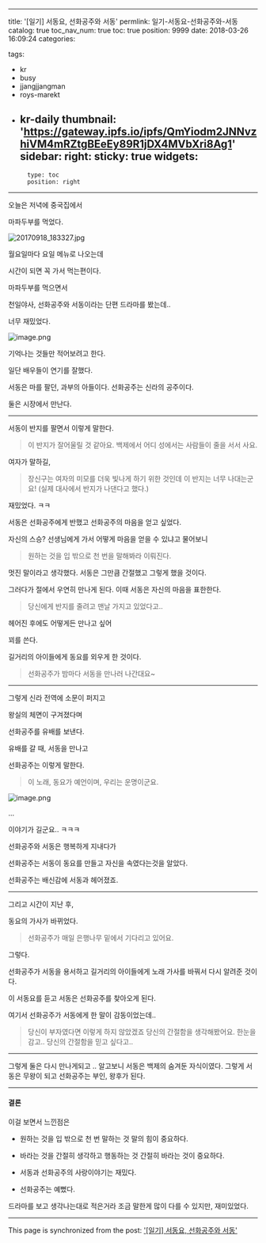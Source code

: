 
---
title: '[일기] 서동요, 선화공주와 서동'
permlink: 일기-서동요-선화공주와-서동
catalog: true
toc_nav_num: true
toc: true
position: 9999
date: 2018-03-26 16:09:24
categories:

tags:
- kr
- busy
- jjangjjangman
- roys-marekt
- kr-daily
thumbnail: 'https://gateway.ipfs.io/ipfs/QmYiodm2JNNvzhiVM4mRZtgBEeEy89R1jDX4MVbXri8Ag1'
sidebar:
    right:
        sticky: true
widgets:
    -
        type: toc
        position: right
---


오늘은 저녁에 중국집에서

마파두부를 먹었다.

![20170918_183327.jpg](https://gateway.ipfs.io/ipfs/QmYiodm2JNNvzhiVM4mRZtgBEeEy89R1jDX4MVbXri8Ag1)

월요일마다 요일 메뉴로 나오는데

시간이 되면 꼭 가서 먹는편이다.

마파두부를 먹으면서

천일야사, 선화공주와 서동이라는 단편 드라마를 봤는데..

너무 재밌었다.

![image.png](https://gateway.ipfs.io/ipfs/QmVcyCy3c4x1JxBubwr2gm5drPcf8esX3jNGqF7pkRDgNF)

기억나는 것들만 적어보려고 한다.

일단 배우들이 연기를 잘했다.

서동은 마를 팔던, 과부의 아들이다.
선화공주는 신라의 공주이다.

둘은 시장에서 만난다.

----

서동이 반지를 팔면서 이렇게 말한다.

> 이 반지가 잘어울릴 것 같아요.
백제에서 어디 성에서는 사람들이 줄을 서서 사요.

여자가 말하길,

> 장신구는 여자의 미모를 더욱 빛나게 하기 위한 것인데
이 반지는 너무 나대는군요! 
(실제 대사에서 반지가 나댄다고 했다.)

재밌었다.  ㅋㅋ

서동은 선화공주에게 반했고
선화공주의 마음을 얻고 싶었다.

자신의 스승? 선생님에게 가서 어떻게 마음을 얻을 수 있냐고
물어보니

> 원하는 것을 입 밖으로 천 번을 말해봐라
이뤄진다.

멋진 말이라고 생각했다.
서동은 그만큼 간절했고 그렇게 했을 것이다.

그러다가 절에서 우연히 만나게 된다.
이때 서동은 자신의 마음을 표한한다.

> 당신에게 반지를 줄려고 맨날 가지고 있었다고..

헤어진 후에도 어떻게든 만나고 싶어

꾀를 쓴다.

길거리의 아이들에게 동요를 외우게 한 것이다.
> 선화공주가 밤마다 서동을 만나러 나간대요~ 

----

그렇게 신라 전역에 소문이 퍼지고

왕실의 체면이 구겨졌다며

선화공주를 유배를 보낸다.

유배를 갈 때, 서동을 만나고

선화공주는 이렇게 말한다.

> 이 노래, 동요가 예언이며, 우리는 운명이군요.

![image.png](https://gateway.ipfs.io/ipfs/Qmb3w8kEnCnRx9Fbr6etgg7UCpR3Z9X9CPQ952xP76UBBr)

...

이야기가 길군요.. ㅋㅋㅋ

선화공주와 서동은 행복하게 지내다가

선화공주는 서동이 동요를 만들고 자신을 속였다는것을 알았다.

선화공주는 배신감에 서동과 헤어졌죠.

----

그리고 시간이 지난 후,

동요의 가사가 바뀌었다.

> 선화공주가
매일 은행나무 밑에서
기다리고 있어요.

그렇다.

선화공주가 서동을 용서하고
길거리의 아이들에게 노래 가사를 바꿔서
다시 알려준 것이다.

이 서동요를 듣고 서동은
선화공주를 찾아오게 된다.

여기서 선화공주가 서동에게 한 말이 감동이었는데..
> 당신이 부자였다면 이렇게 하지 않았겠죠
당신의 간절함을 생각해봤어요.
한눈을 감고..
당신의 간절함을 믿고 싶다고..

----

그렇게 둘은 다시 만나게되고
..
알고보니 서동은 백제의 숨겨둔 자식이였다.
그렇게 서동은 무왕이 되고
선화공주는 부인, 왕후가 된다.

----

#### 결론

이걸 보면서 느낀점은

* 원하는 것을 입 밖으로 천 번 말하는 것
말의 힘이 중요하다.


* 바라는 것을 간절히 생각하고 행동하는 것
간절히 바라는 것이 중요하다.

* 서동과 선화공주의 사랑이야기는 재밌다.

* 선화공주는 예뻤다.

드라마를 보고 생각나는대로 적은거라
조금 말한게 많이 다를 수 있지만,
재미있었다.



- - -

This page is synchronized from the post: ['[일기] 서동요, 선화공주와 서동'](https://steempeak.com/@jacobyu/3r8e1v)
